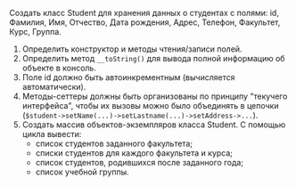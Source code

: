 Создать класс Student для хранения данных о студентах с полями: id, Фамилия, Имя, Отчество, Дата рождения, Адрес, Телефон, Факультет, Курс, Группа.

1. Определить конструктор и методы чтения/записи полей.
2. Определить метод `__toString()` для вывода полной информацию об объекте в консоль.
3. Поле id должно быть автоинкрементным (вычисляется автоматически).
4. Методы-сеттеры должны быть организованы по принципу "текучего интерфейса", чтобы их вызовы можно было объединять в цепочки (`$student->setName(...)->setLastname(...)->setAddress->...`).
5. Создать массив объектов-экземпляров класса Student. С помощью цикла вывести:
    * список студентов заданного факультета;
    * списки студентов для каждого факультета и курса;
    * список студентов, родившихся после заданного года;
    * список учебной группы.
